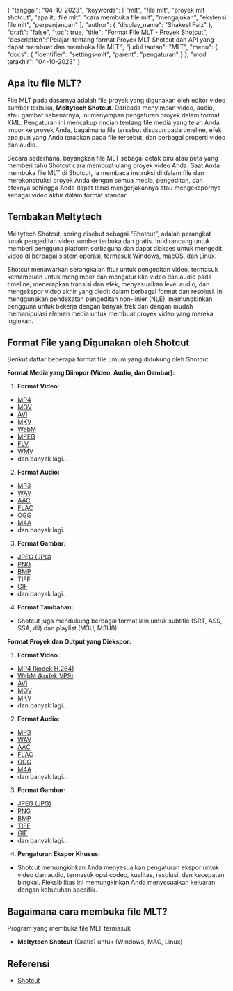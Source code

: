 {
"tanggal": "04-10-2023",
  "keywords": [
"mlt",
"file mlt",
"proyek mlt shotcut",
"apa itu file mlt",
"cara membuka file mlt",
"mengajukan",
"ekstensi file mlt",
"perpanjangan"
],
  "author": {
"display_name": "Shakeel Faiz"
},
"draft": "false",
"toc": true,
"title": "Format File MLT - Proyek Shotcut",
  "description":"Pelajari tentang format Proyek MLT Shotcut dan API yang dapat membuat dan membuka file MLT.",
"judul tautan": "MLT",
  "menu": {
    "docs": {
      "identifier": "settings-mlt",
"parent": "pengaturan"
}
},
"mod terakhir": "04-10-2023"
}

## Apa itu file MLT?

File MLT pada dasarnya adalah file proyek yang digunakan oleh editor video sumber terbuka, **Meltytech Shotcut**. Daripada menyimpan video, audio, atau gambar sebenarnya, ini menyimpan pengaturan proyek dalam format XML. Pengaturan ini mencakup rincian tentang file media yang telah Anda impor ke proyek Anda, bagaimana file tersebut disusun pada timeline, efek apa pun yang Anda terapkan pada file tersebut, dan berbagai properti video dan audio.

Secara sederhana, bayangkan file MLT sebagai cetak biru atau peta yang memberi tahu Shotcut cara membuat ulang proyek video Anda. Saat Anda membuka file MLT di Shotcut, ia membaca instruksi di dalam file dan merekonstruksi proyek Anda dengan semua media, pengeditan, dan efeknya sehingga Anda dapat terus mengerjakannya atau mengekspornya sebagai video akhir dalam format standar.

## Tembakan Meltytech

Meltytech Shotcut, sering disebut sebagai "Shotcut", adalah perangkat lunak pengeditan video sumber terbuka dan gratis. Ini dirancang untuk memberi pengguna platform serbaguna dan dapat diakses untuk mengedit video di berbagai sistem operasi, termasuk Windows, macOS, dan Linux.

Shotcut menawarkan serangkaian fitur untuk pengeditan video, termasuk kemampuan untuk mengimpor dan mengatur klip video dan audio pada timeline, menerapkan transisi dan efek, menyesuaikan level audio, dan mengekspor video akhir yang diedit dalam berbagai format dan resolusi. Ini menggunakan pendekatan pengeditan non-linier (NLE), memungkinkan pengguna untuk bekerja dengan banyak trek dan dengan mudah memanipulasi elemen media untuk membuat proyek video yang mereka inginkan.

## Format File yang Digunakan oleh Shotcut

Berikut daftar beberapa format file umum yang didukung oleh Shotcut:

**Format Media yang Diimpor (Video, Audio, dan Gambar):**

1. **Format Video:**
    








- [MP4](/id/video/mp4/)
- [MOV](/id/video/mov/)
- [AVI](/id/video/avi/)
- [MKV](/id/video/mkv/)
- [WebM](/id/video/webm/)
- [MPEG](/id/video/mpeg/)
- [FLV](/id/video/flv/)
- [WMV](/id/video/wmv/)
- dan banyak lagi...
2. **Format Audio:**
    








- [MP3](/id/audio/mp3/)
- [WAV](/id/audio/wav/)
- [AAC](/id/audio/aac/)
- [FLAC](/id/audio/flac/)
- [OGG](/id/audio/ogg/)
- [M4A](/id/audio/m4a/)
- dan banyak lagi...
3. **Format Gambar:**
    








- [JPEG (JPG)](/id/gambar/jpeg/)
- [PNG](/id/gambar/png/)
- [BMP](/id/gambar/bmp/)
- [TIFF](/id/gambar/tiff/)
- [GIF](/id/gambar/gif/)
- dan banyak lagi...
4. **Format Tambahan:**
    








- Shotcut juga mendukung berbagai format lain untuk subtitle (SRT, ASS, SSA, dll) dan playlist (M3U, M3U8).

**Format Proyek dan Output yang Diekspor:**

1. **Format Video:**
    








- [MP4 (kodek H.264)](/id/video/mp4/)
- [WebM (kodek VP9)](/id/video/webm/)
- [AVI](/id/video/avi/)
- [MOV](/id/video/mov/)
- [MKV](/id/video/mkv/)
- dan banyak lagi...
2. **Format Audio:**
    








- [MP3](/id/audio/mp3/)
- [WAV](/id/audio/wav/)
- [AAC](/id/audio/aac/)
- [FLAC](/id/audio/flac/)
- [OGG](/id/audio/ogg/)
- [M4A](/id/audio/m4a/)
- dan banyak lagi...
3. **Format Gambar:**
    








- [JPEG (JPG)](/id/gambar/jpeg/)
- [PNG](/id/gambar/png/)
- [BMP](/id/gambar/bmp/)
- [TIFF](/id/gambar/tiff/)
- [GIF](/id/gambar/gif/)
- dan banyak lagi...
4. **Pengaturan Ekspor Khusus:**
    








- Shotcut memungkinkan Anda menyesuaikan pengaturan ekspor untuk video dan audio, termasuk opsi codec, kualitas, resolusi, dan kecepatan bingkai. Fleksibilitas ini memungkinkan Anda menyesuaikan keluaran dengan kebutuhan spesifik.

## Bagaimana cara membuka file MLT?

Program yang membuka file MLT termasuk

- **Meltytech Shotcut** (Gratis) untuk (Windows, MAC, Linux)

## Referensi
* [Shotcut](https://en.wikipedia.org/wiki/Shotcut)
